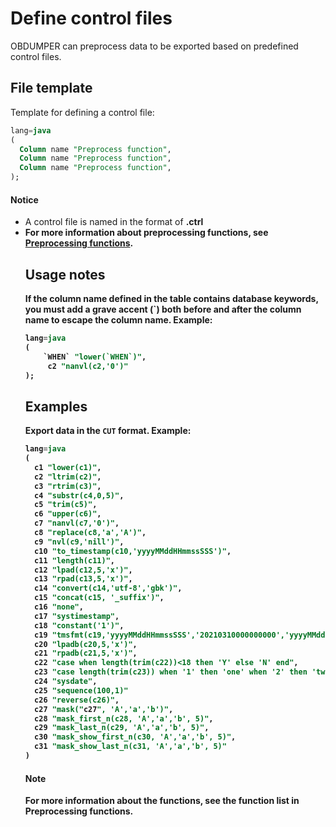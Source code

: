 Define control files
===========================


OBDUMPER can preprocess data to be exported based on predefined control files.

File template
-------------------------

Template for defining a control file:

```sql
lang=java
(
  Column name "Preprocess function",
  Column name "Preprocess function",
  Column name "Preprocess function",
);
```

<main id="notice" type='notice'>
  <h4>Notice</h4>
  <ul>
  <li>A control file is named in the format of <strong><table name>.ctrl</strong></li>
  <li>For more information about preprocessing functions, see <a href="../3.obdumper-data-processing/2.obdumper-preprocessing-functions.md">Preprocessing functions</a>.</li>
  </ul>
</main>

Usage notes
-------------------------

If the column name defined in the table contains database keywords, you must add a grave accent (`) both before and after the column name to escape the column name. Example:

```sql
lang=java
(
    `WHEN` "lower(`WHEN`)",
     c2 "nanvl(c2,'0')"
);
```



Examples
-----------------------

Export data in the `CUT` format. Example:

```sql
lang=java
(
  c1 "lower(c1)",                                                                                 -- Convert letters of values in Column c1 to lowercase.
  c2 "ltrim(c2)",                                                                                 -- Truncate leading spaces of values in Column c2.
  c3 "rtrim(c3)",                                                                                 -- Truncate trailing spaces of values in Column c3.
  c4 "substr(c4,0,5)",                                                                            -- Extract a substring of five characters from values in Column c4. The extraction starts from the first byte of each value.
  c5 "trim(c5)",                                                                                  -- Truncate leading and trailing spaces of values in Column c5.
  c6 "upper(c6)",                                                                                 -- Convert letters of values in Column c6 to uppercase.
  c7 "nanvl(c7,'0')",                                                                             -- Verify values in Column c7 and return 0 for non-numeric values.
  c8 "replace(c8,'a','A')",                                                                       -- Replace Letter 'a' of values in Column c8 with Letter 'A'.
  c9 "nvl(c9,'nill')",                                                                            -- Verify whether values in Column c9 are null and return nill for null values.
  c10 "to_timestamp(c10,'yyyyMMddHHmmssSSS')",                                                    -- Convert values in Column c10 to the yyyy-MM-dd HH:mm:ss.SSS format. Return null if formatting fails.
  c11 "length(c11)",                                                                              -- Calculate the length of values in Column c11.
  c12 "lpad(c12,5,'x')",                                                                          -- Append a string of five 'x' to the left of values in Column c12.
  c13 "rpad(c13,5,'x')",                                                                          -- Append a string of five 'x' to the right of values in Column c13.
  c14 "convert(c14,'utf-8','gbk')",                                                               -- Convert the character set of values in Column c14 from GBK to UTF-8.
  c15 "concat(c15, '_suffix')",                                                                   -- Concatenate values in Column c15 with a specific constant.
  c16 "none",                                                                                     -- Do not process values in Column c16. Return the values in the corresponding column directly.
  c17 "systimestamp",                                                                             -- Do not process values in Column c17. Return the timestamp of the current cluster directly.
  c18 "constant('1')",                                                                            -- Do not process values in Column c18. Return a constant 1.
  c19 "tmsfmt(c19,'yyyyMMddHHmmssSSS','20210310000000000','yyyyMMddHHmmssSSS')",                  -- Verify the dates of values in Column c19. If the verification fails, return the default value.
  c20 "lpadb(c20,5,'x')",                                                                         -- Append five single-byte 'x' to the left of values in Column c20.
  c21 "rpadb(c21,5,'x')",                                                                         -- Append five single-byte 'x' to the right of values in Column c21.
  c22 "case when length(trim(c22))<18 then 'Y' else 'N' end",                                     - Check whether the values in Column c22 meet the specified condition. If yes, return the values in the corresponding column.
  c23 "case length(trim(c23)) when '1' then 'one' when '2' then 'two' else 'unknown' end",        -- Check whether the values in Column c23 are equal to the specified value. If yes, return the values in the corresponding column.
  c24 "sysdate",                                                                                  -- Set values in Column c24 to the current date.
  c25 "sequence(100,1)"                                                                           -- Generate an incremental sequence for Column c25, with 100 as the start value and 1 as the increment step.
  c26 "reverse(c26)",                                                                             -- Reverse characters in the values of Column c26.
  c27 "mask("c27", 'A','a','b')",                                                                 -- Mask the values of Column c27 by replacing uppercase letters with A, lowercase letters with a, and numbers with b.
  c28 "mask_first_n(c28, 'A','a','b', 5)",                                                        -- Mask the first five characters in the values of Column c28 by replacing uppercase letters with A, lowercase letters with a, and numbers with b.
  c29 "mask_last_n(c29, 'A','a','b', 5)",                                                         -- Mask the last five characters in the values of Column c29 by replacing uppercase letters with A, lowercase letters with a, and numbers with b.
  c30 "mask_show_first_n(c30, 'A','a','b', 5)",                                                   -- Mask all characters except the first five characters in the values of Column c30 by replacing uppercase letters with A, lowercase letters with a, and numbers with b.
  c31 "mask_show_last_n(c31, 'A','a','b', 5)"                                                     -- Mask all characters except the last five characters in the values of Column c31 by replacing uppercase letters with A, lowercase letters with a, and numbers with b.
)
```

  <main id="notice" type='explain'>
    <h4>Note</h4>
    <p>For more information about the functions, see the function list in <strong>Preprocessing functions</strong>.</p>
  </main>